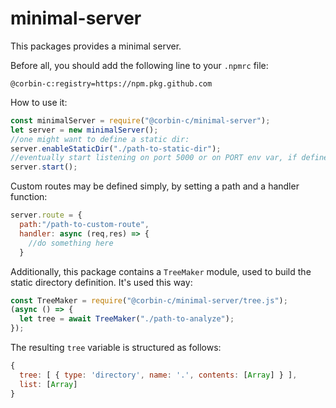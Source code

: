 # minimal-server

This packages provides a minimal server.

Before all, you should add the following line to your `.npmrc` file:

```
@corbin-c:registry=https://npm.pkg.github.com
```

How to use it:

```javascript
const minimalServer = require("@corbin-c/minimal-server");
let server = new minimalServer();
//one might want to define a static dir:
server.enableStaticDir("./path-to-static-dir");
//eventually start listening on port 5000 or on PORT env var, if defined:
server.start();
```

Custom routes may be defined simply, by setting a path and a handler function:

```javascript
server.route = {
  path:"/path-to-custom-route",
  handler: async (req,res) => {
    //do something here
  }
```

Additionally, this package contains a `TreeMaker` module, used to build the
static directory definition. It's used this way:

```javascript
const TreeMaker = require("@corbin-c/minimal-server/tree.js");
(async () => {
  let tree = await TreeMaker("./path-to-analyze");
});
```

The resulting `tree` variable is structured as follows:

```javascript
{
  tree: [ { type: 'directory', name: '.', contents: [Array] } ],
  list: [Array]
}
```
